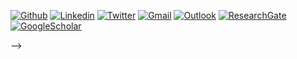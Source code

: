 <!-- Your title -->

<!--

# Welcome to Chen-Yang's GitHub Page! 👋

My personal website is here: [website](https://chenyangsu.github.io/) 🌐 

I'm **Chen-Yang Su** and I'm a 1st year **PhD student** at McGill University in [Quantitative Life Sciences](https://www.mcgill.ca/qls/), an interdisciplinary program where we tackle challenging life science problems using quantitative approaches.

<!-- Your badges
You can use the website to generate badges: https://shields.io/
-->

[![Github](https://img.shields.io/badge/-Github-000?style=flat&logo=Github&logoColor=white)](https://github.com/chenyangsu)
[![Linkedin](https://img.shields.io/badge/-LinkedIn-blue?style=flat&logo=Linkedin&logoColor=white)](https://www.linkedin.com/in/chen-yang-su/)
[![Twitter](https://img.shields.io/twitter/url?style=social&url=https://twitter.com/KristinaUlicna)](https://twitter.com/chenyangsu)
[![Gmail](https://img.shields.io/badge/-Gmail-critical?style=flat-square&logo=Gmail&logoColor=white&link=mailto:chenyangsu87@gmail.com)](mailto:chenyangsu87@gmail.com)
[![Outlook](https://img.shields.io/badge/-Outlook-0078D4?style=flat&logo=Microsoft-Outlook&logoColor=white)](mailto:chen-yang.su@mail.mcgill.ca)
[![ResearchGate](https://img.shields.io/badge/-ResearchGate-green?style=flat&logo=ResearchGate&logoColor=white)](https://www.researchgate.net/profile/Chen-Yang-Su)
[![GoogleScholar](https://img.shields.io/badge/-Google%20Scholar-9cf?style=flat&logo=Google&logoColor=white)](https://scholar.google.com/citations?user=KJGE-kYAAAAJ&hl=en)

-->

<!--
**chenyangsu/chenyangsu** is a ✨ _special_ ✨ repository because its `README.md` (this file) appears on your GitHub profile.

Here are some ideas to get you started:

- 🔭 I’m currently working on ...
- 🌱 I’m currently learning ...
- 👯 I’m looking to collaborate on ...
- 🤔 I’m looking for help with ...
- 💬 Ask me about ...
- 📫 How to reach me: ...
- 😄 Pronouns: ...
- ⚡ Fun fact: ...
-->
